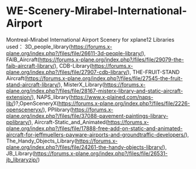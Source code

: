 # WE-Scenery-Mirabel-International-Airport
Montreal-Mirabel International Airport Scenery for xplane12
Libraries used：
3D_people_library(https://forums.x-plane.org/index.php?/files/file/26611-3d-people-library/),
FAIB_Aircraft(https://forums.x-plane.org/index.php?/files/file/29079-the-faib-aircraft-library/),
CDB-Library(https://forums.x-plane.org/index.php?/files/file/27907-cdb-library/),
THE-FRUIT-STAND Aircraft(https://forums.x-plane.org/index.php?/files/file/27545-the-fruit-stand-aircraft-library/),
MisterX_Library(https://forums.x-plane.org/index.php?/files/file/28167-misterx-library-and-static-aircraft-extension/),
NAPS_library(https://www.x-plained.com/naps-lib/)?,OpenSceneryX(https://forums.x-plane.org/index.php?/files/file/2226-opensceneryx/),
PPlibrary(https://forums.x-plane.org/index.php?/files/file/37088-pavement-paintings-library-pplibrary/),
Aircraft-Static_and_Animated(https://forums.x-plane.org/index.php?/files/file/17888-free-add-on-static-and-animated-aircraft-for-jeffmuellers-payware-airports-and-groundtraffic-developers/),
The_Handy_Objects_Library(https://forums.x-plane.org/index.php?/files/file/24261-the-handy-objects-library/),
JB_Library(https://forums.x-plane.org/index.php?/files/file/26531-jb_libraryzip/)
